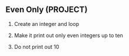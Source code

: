 ## Even Only (PROJECT)
1. Create an integer and loop

1. Make it print out only even integers up to ten

1. Do not print out 10